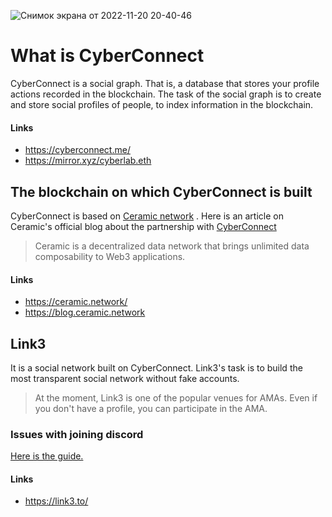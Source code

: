 ![Снимок экрана от 2022-11-20 20-40-46](https://user-images.githubusercontent.com/30211801/202921408-8581db3c-f10a-4784-893a-785f0938a280.png)

# What is CyberConnect
CyberConnect is a social graph. That is, a database that stores your profile actions recorded in the blockchain. The task of the social graph is to create and store social profiles of people, to index information in the blockchain.
#### Links
- https://cyberconnect.me/
- https://mirror.xyz/cyberlab.eth

## The blockchain on which CyberConnect is built
CyberConnect is based on [Ceramic network](https://ceramic.network/) . Here is an article on Ceramic's official blog about the partnership with [CyberConnect](https://blog.ceramic.network/building-the-social-graph-infrastructure-for-web3-0/)
> Ceramic is a decentralized data network that brings unlimited data composability to Web3 applications.
#### Links
- https://ceramic.network/
- https://blog.ceramic.network

## Link3
It is a social network built on CyberConnect. Link3's task is to build the most transparent social network without fake accounts.
> At the moment, Link3 is one of the popular venues for AMAs. Even if you don't have a profile, you can participate in the AMA.

### Issues with joining discord
[Here is the guide.](https://github.com/AlexToTheSun/CyberConnect/blob/main/How_to_join_LINK3_discord.md)

#### Links
- https://link3.to/
